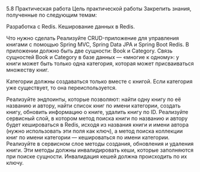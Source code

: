 5.8 Практическая работа
Цель практической работы
Закрепить знания, полученные по следующим темам:

Разработка с Redis.
Кеширование данных в Redis.


Что нужно сделать
Реализуйте CRUD-приложение для управления книгами с помощью Spring MVC, Spring Data JPA и Spring Boot Redis. В приложении должно быть две сущности: Book и Category. Связь сущностей Book и Category в базе данных — «многие к одному»: у книги может быть только одна категория, которая может присваиваться множеству книг.

Категории должны создаваться только вместе с книгой. Если категория уже существует, то она переиспользуется.

Реализуйте эндпоинты, которые позволяют:
найти одну книгу по её названию и автору,
найти список книг по имени категории,
создать книгу,
обновить информацию о книге,
удалить книгу по ID.
Реализуйте сервисный слой, в котором метод поиска книги по названию и автору будет кешироваться в Redis, исходя из названия книги и имени автора (нужно использовать эти поля как ключ), а метод поиска коллекции книг по имени категории — кешироваться по имени категории.
Реализуйте в сервисном слое методы создания, обновления и удаления книги. Эти методы должны инвалидировать кеши, которые заполняются при поиске сущности. Инвалидация кешей должна происходить по их ключу.
